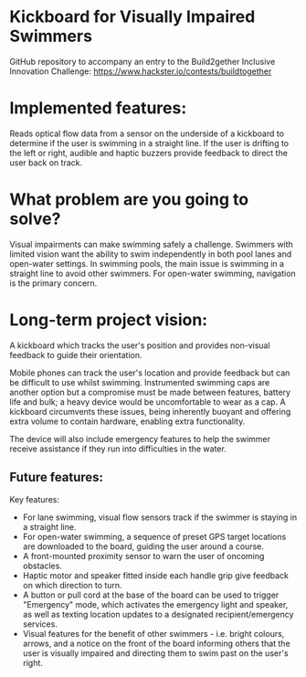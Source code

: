 # Kickboard for Visually Impaired Swimmers
GitHub repository to accompany an entry to the Build2gether Inclusive Innovation Challenge: https://www.hackster.io/contests/buildtogether

# Implemented features:
Reads optical flow data from a sensor on the underside of a kickboard to determine if the user is swimming in a straight line. If the user is drifting to the left or right, audible and haptic buzzers provide feedback to direct the user back on track.

# What problem are you going to solve?
Visual impairments can make swimming safely a challenge. Swimmers with limited vision want the ability to swim independently in both pool lanes and open-water settings. In swimming pools, the main issue is swimming in a straight line to avoid other swimmers. For open-water swimming, navigation is the primary concern.

# Long-term project vision:
A kickboard which tracks the user's position and provides non-visual feedback to guide their orientation.

Mobile phones can track the user's location and provide feedback but can be difficult to use whilst swimming. Instrumented swimming caps are another option but a compromise must be made between features, battery life and bulk; a heavy device would be uncomfortable to wear as a cap. A kickboard circumvents these issues, being inherently buoyant and offering extra volume to contain hardware, enabling extra functionality.

The device will also include emergency features to help the swimmer receive assistance if they run into difficulties in the water.

## Future features:
Key features:
- For lane swimming, visual flow sensors track if the swimmer is staying in a straight line.
- For open-water swimming, a sequence of preset GPS target locations are downloaded to the board, guiding the user around a course.
- A front-mounted proximity sensor to warn the user of oncoming obstacles.
- Haptic motor and speaker fitted inside each handle grip give feedback on which direction to turn.
- A button or pull cord at the base of the board can be used to trigger "Emergency" mode, which activates the emergency light and speaker, as well as texting location updates to a designated recipient/emergency services.
- Visual features for the benefit of other swimmers - i.e. bright colours, arrows, and a notice on the front of the board informing others that the user is visually impaired and directing them to swim past on the user's right. 
